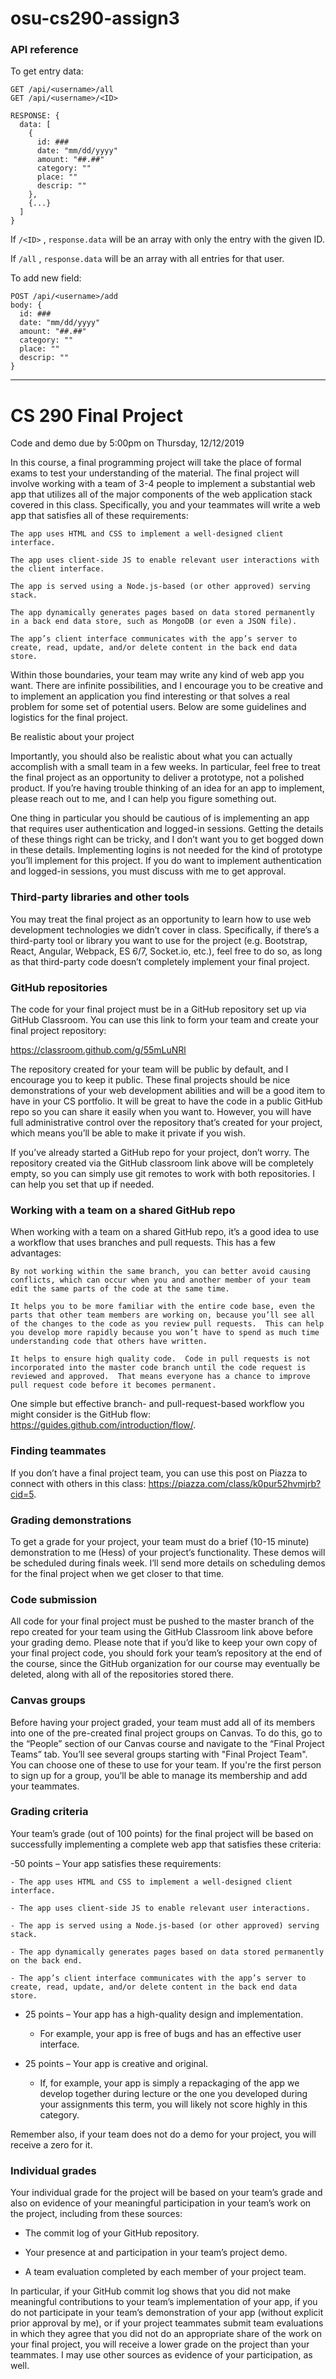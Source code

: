 # osu-cs290-assign3

### API reference

To get entry data:

```
GET /api/<username>/all
GET /api/<username>/<ID>

RESPONSE: {
  data: [
    {
      id: ###
      date: "mm/dd/yyyy"
      amount: "##.##"
      category: ""
      place: ""
      descrip: ""
    },
    {...}
  ]
}
```

If `/<ID>` , `response.data` will be an array with only the entry with the given ID.

If `/all` , `response.data` will be an array with all entries for that user.

To add new field:

```
POST /api/<username>/add
body: {
  id: ###
  date: "mm/dd/yyyy"
  amount: "##.##"
  category: ""
  place: ""
  descrip: ""
}
```

----------

# CS 290 Final Project

Code and demo due by 5:00pm on Thursday, 12/12/2019

In this course, a final programming project will take the place of formal exams to test your understanding of the material.  The final project will involve working with a team of 3-4 people to implement a substantial web app that utilizes all of the major components of the web application stack covered in this class.  Specifically, you and your teammates will write a web app that satisfies all of these requirements:

	The app uses HTML and CSS to implement a well-designed client interface.

	The app uses client-side JS to enable relevant user interactions with the client interface.

	The app is served using a Node.js-based (or other approved) serving stack.

	The app dynamically generates pages based on data stored permanently in a back end data store, such as MongoDB (or even a JSON file).

	The app’s client interface communicates with the app’s server to create, read, update, and/or delete content in the back end data store.

Within those boundaries, your team may write any kind of web app you want.  There are infinite possibilities, and I encourage you to be creative and to implement an application you find interesting or that solves a real problem for some set of potential users.  Below are some guidelines and logistics for the final project.

Be realistic about your project

Importantly, you should also be realistic about what you can actually accomplish with a small team in a few weeks.  In particular, feel free to treat the final project as an opportunity to deliver a prototype, not a polished product.  If you’re having trouble thinking of an idea for an app to implement, please reach out to me, and I can help you figure something out.

One thing in particular you should be cautious of is implementing an app that requires user authentication and logged-in sessions.  Getting the details of these things right can be tricky, and I don’t want you to get bogged down in these details.  Implementing logins is not needed for the kind of prototype you’ll implement for this project.  If you do want to implement authentication and logged-in sessions, you must discuss with me to get approval.

### Third-party libraries and other tools

You may treat the final project as an opportunity to learn how to use web development technologies we didn’t cover in class.  Specifically, if there’s a third-party tool or library you want to use for the project (e.g. Bootstrap, React, Angular, Webpack, ES 6/7, Socket.io, etc.), feel free to do so, as long as that third-party code doesn’t completely implement your final project.

### GitHub repositories

The code for your final project must be in a GitHub repository set up via GitHub Classroom.  You can use this link to form your team and create your final project repository:

https://classroom.github.com/g/55mLuNRl

The repository created for your team will be public by default, and I encourage you to keep it public.  These final projects should be nice demonstrations of your web development abilities and will be a good item to have in your CS portfolio.  It will be great to have the code in a public GitHub repo so you can share it easily when you want to.  However, you will have full administrative control over the repository that’s created for your project, which means you’ll be able to make it private if you wish.

If you’ve already started a GitHub repo for your project, don’t worry.  The repository created via the GitHub classroom link above will be completely empty, so you can simply use git remotes to work with both repositories.  I can help you set that up if needed.

### Working with a team on a shared GitHub repo

When working with a team on a shared GitHub repo, it’s a good idea to use a workflow that uses branches and pull requests.  This has a few advantages:

	By not working within the same branch, you can better avoid causing conflicts, which can occur when you and another member of your team edit the same parts of the code at the same time.

	It helps you to be more familiar with the entire code base, even the parts that other team members are working on, because you’ll see all of the changes to the code as you review pull requests.  This can help you develop more rapidly because you won’t have to spend as much time understanding code that others have written.

	It helps to ensure high quality code.  Code in pull requests is not incorporated into the master code branch until the code request is reviewed and approved.  That means everyone has a chance to improve pull request code before it becomes permanent.

One simple but effective branch- and pull-request-based workflow you might consider is the GitHub flow: https://guides.github.com/introduction/flow/.

### Finding teammates

If you don’t have a final project team, you can use this post on Piazza to connect with others in this class: https://piazza.com/class/k0pur52hvmjrb?cid=5.

### Grading demonstrations

To get a grade for your project, your team must do a brief (10-15 minute) demonstration to me (Hess) of your project’s functionality.  These demos will be scheduled during finals week.  I’ll send more details on scheduling demos for the final project when we get closer to that time.

### Code submission

All code for your final project must be pushed to the master branch of the repo created for your team using the GitHub Classroom link above before your grading demo.  Please note that if you’d like to keep your own copy of your final project code, you should fork your team’s repository at the end of the course, since the GitHub organization for our course may eventually be deleted, along with all of the repositories stored there.

### Canvas groups

Before having your project graded, your team must add all of its members into one of the pre-created final project groups on Canvas.  To do this, go to the “People” section of our Canvas course and navigate to the “Final Project Teams” tab. You’ll see several groups starting with "Final Project Team". You can choose one of these to use for your team. If you're the first person to sign up for a group, you’ll be able to manage its membership and add your teammates.

### Grading criteria

Your team’s grade (out of 100 points) for the final project will be based on successfully implementing a complete web app that satisfies these criteria:

-50 points – Your app satisfies these requirements:

	- The app uses HTML and CSS to implement a well-designed client interface.

	- The app uses client-side JS to enable relevant user interactions.

	- The app is served using a Node.js-based (or other approved) serving stack.

	- The app dynamically generates pages based on data stored permanently on the back end.

	- The app’s client interface communicates with the app’s server to create, read, update, and/or delete content in the back end data store.

- 25 points – Your app has a high-quality design and implementation.

	- For example, your app is free of bugs and has an effective user interface.

- 25 points – Your app is creative and original.

	- If, for example, your app is simply a repackaging of the app we develop together during lecture or the one you developed during your assignments this term, you will likely not score highly in this category.



Remember also, if your team does not do a demo for your project, you will receive a zero for it.

### Individual grades

Your individual grade for the project will be based on your team’s grade and also on evidence of your meaningful participation in your team’s work on the project, including from these sources:

- The commit log of your GitHub repository.

- Your presence at and participation in your team’s project demo.

- A team evaluation completed by each member of your project team.

In particular, if your GitHub commit log shows that you did not make meaningful contributions to your team’s implementation of your app, if you do not participate in your team’s demonstration of your app (without explicit prior approval by me), or if your project teammates submit team evaluations in which they agree that you did not do an appropriate share of the work on your final project, you will receive a lower grade on the project than your teammates.  I may use other sources as evidence of your participation, as well.
